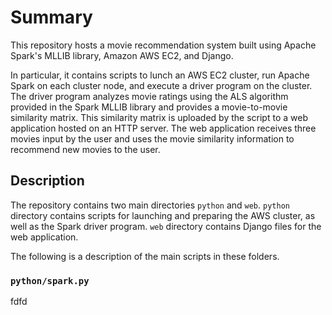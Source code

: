 # Summary
This repository hosts a movie recommendation system built using Apache Spark's MLLIB library, 
Amazon AWS EC2, and Django. 

In particular, it contains scripts to lunch an AWS EC2 cluster, run Apache Spark on each cluster node, and
execute a driver program on the cluster. The driver program analyzes movie ratings using the ALS algorithm
provided in the Spark MLLIB library and provides a movie-to-movie similarity matrix. This similarity matrix
is uploaded by the script to a web application hosted on an HTTP server. The web application receives three
movies input by the user and uses the movie similarity information to recommend new movies to the user.


## Description
The repository contains two main directories `python` and `web`. `python` directory contains scripts for
launching and preparing the AWS cluster, as well as the Spark driver program. `web` directory contains 
Django files for the web application.

The following is a description of the main scripts in these folders.

### `python/spark.py`
fdfd

